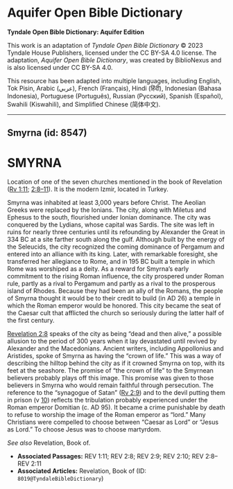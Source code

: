 # Aquifer Open Bible Dictionary

**Tyndale Open Bible Dictionary: Aquifer Edition**

This work is an adaptation of *Tyndale Open Bible Dictionary* © 2023 Tyndale House Publishers, licensed under the CC BY\-SA 4\.0 license. The adaptation, *Aquifer Open Bible Dictionary*, was created by BiblioNexus and is also licensed under CC BY\-SA 4\.0\.

This resource has been adapted into multiple languages, including English, Tok Pisin, Arabic (عربي), French (Français), Hindi (हिंदी), Indonesian (Bahasa Indonesia), Portuguese (Português), Russian (Русский), Spanish (Español), Swahili (Kiswahili), and Simplified Chinese (简体中文).



--------------------------------

## Smyrna (id: 8547)

SMYRNA
======

Location of one of the seven churches mentioned in the book of Revelation ([Rv 1:11](https://ref.ly/Rev1:11); [2:8–11](https://ref.ly/Rev2:8-Rev2:11)). It is the modern Izmir, located in Turkey.

Smyrna was inhabited at least 3,000 years before Christ. The Aeolian Greeks were replaced by the Ionians. The city, along with Miletus and Ephesus to the south, flourished under Ionian dominance. The city was conquered by the Lydians, whose capital was Sardis. The site was left in ruins for nearly three centuries until its refounding by Alexander the Great in 334 BC at a site farther south along the gulf. Although built by the energy of the Seleucids, the city recognized the coming dominance of Pergamum and entered into an alliance with its king. Later, with remarkable foresight, she transferred her allegiance to Rome, and in 195 BC built a temple in which Rome was worshiped as a deity. As a reward for Smyrna’s early commitment to the rising Roman influence, the city prospered under Roman rule, partly as a rival to Pergamum and partly as a rival to the prosperous island of Rhodes. Because they had been an ally of the Romans, the people of Smyrna thought it would be to their credit to build (in AD 26\) a temple in which the Roman emperor would be honored. This city became the seat of the Caesar cult that afflicted the church so seriously during the latter half of the first century.

[Revelation 2:8](https://ref.ly/Rev2:8) speaks of the city as being “dead and then alive,” a possible allusion to the period of 300 years when it lay devastated until revived by Alexander and the Macedonians. Ancient writers, including Appollonius and Aristides, spoke of Smyrna as having the “crown of life.” This was a way of describing the hilltop behind the city as if it crowned Smyrna on top, with its feet at the seashore. The promise of “the crown of life” to the Smyrnean believers probably plays off this image. This promise was given to those believers in Smyrna who would remain faithful through persecution. The reference to the “synagogue of Satan” ([Rv 2:9](https://ref.ly/Rev2:9)) and to the devil putting them in prison (v [10](https://ref.ly/Rev2:10)) reflects the tribulation probably experienced under the Roman emperor Domitian (c. AD 95\). It became a crime punishable by death to refuse to worship the image of the Roman emperor as “lord.” Many Christians were compelled to choose between “Caesar as Lord” or “Jesus as Lord.” To choose Jesus was to choose martyrdom.

*See also* Revelation, Book of.

* **Associated Passages:** REV 1:11; REV 2:8; REV 2:9; REV 2:10; REV 2:8–REV 2:11
* **Associated Articles:** Revelation, Book of (ID: `8019@TyndaleBibleDictionary`)

